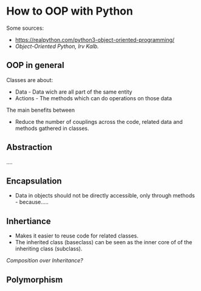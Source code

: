 # How to OOP with Python

Some sources:
* https://realpython.com/python3-object-oriented-programming/
* *Object-Oriented Python, Irv Kalb.*

## OOP in general

Classes are about:
* Data - Data wich are all part of the same entity
* Actions - The methods which can do operations on those data

The main benefits between
* Reduce the number of couplings across the code, related data and methods gathered in classes.

## Abstraction
....

## Encapsulation
* Data in objects should not be directly accessible, only through methods - because.....

## Inhertiance
* Makes it easier to reuse code for related classes.
* The inherited class (baseclass) can be seen as the inner core of of the inheriting class (subclass).


*Composition over Inheritance?*

## Polymorphism
